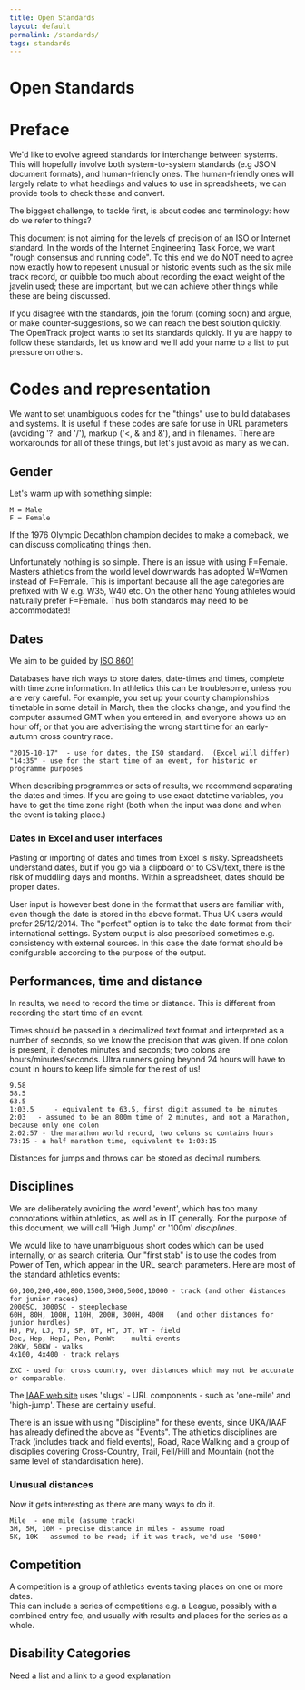 ```yaml
---
title: Open Standards
layout: default
permalink: /standards/
tags: standards
---
```


# Open Standards


# Preface

We'd like to evolve agreed standards for interchange between systems.  This will hopefully involve both system-to-system standards (e.g JSON document formats), and human-friendly ones.  The human-friendly ones will largely relate to what headings and values to use in spreadsheets; we can provide tools to check these and convert.

The biggest challenge, to tackle first, is about codes and terminology:  how do we refer to things?

This document is not aiming for the levels of precision of an ISO or Internet standard.  In the words of the Internet Engineering Task Force, we want "rough consensus and running code".  To this end we do NOT need to agree now exactly how to repesent unusual or historic events such as the six mile track record, or quibble too much about recording the exact weight of the javelin used; these are important, but we can achieve other things while these are being discussed.

If you disagree with the standards, join the forum (coming soon) and argue, or make counter-suggestions, so we can reach the best solution quickly.  The OpenTrack project wants to set its standards quickly.   If yu are happy to follow these standards, let us know and we'll add your name to a list to put pressure on others.

# Codes and representation

We want to set unambiguous codes for the "things" use to build databases and systems.  It is useful if these codes are safe for use in URL parameters (avoiding '?' and '/'), markup ('<, & and &'), and in filenames.  There are workarounds for all of these things, but let's just avoid as many as we can.  


## Gender ##

Let's warm up with something simple:

    M = Male
    F = Female

If the 1976 Olympic Decathlon champion decides to make a comeback, we can discuss complicating things then.

Unfortunately nothing is so simple.  There is an issue with using F=Female.  Masters athletics from the world level downwards has adopted W=Women instead of F=Female.  This is important because all the age categories are prefixed with W e.g. W35, W40 etc.  On the other hand Young athletes would naturally prefer F=Female.  Thus both standards may need to be accommodated!

## Dates

We aim to be guided by <a href="https://en.wikipedia.org/wiki/ISO_8601">ISO 8601</a>

Databases have rich ways to store dates, date-times and times, complete with time zone information.  In athletics this can be troublesome, unless you are very careful.  For example, you set up your county championships timetable in some detail in March, then the clocks change, and you find the computer assumed GMT when you entered in, and everyone shows up an hour off; or that you are advertising the wrong start time for an early-autumn cross country race.



    "2015-10-17"  - use for dates, the ISO standard.  (Excel will differ)
    "14:35" - use for the start time of an event, for historic or programme purposes

When describing programmes or sets of results, we recommend separating the dates and times.  If you are going to use exact datetime variables, you have to get the time zone right (both when the input was done and when the event is taking place.)

### Dates in Excel and user interfaces
Pasting or importing of dates and times from Excel is risky.  Spreadsheets understand dates, but if you go via a clipboard or to CSV/text, there is the risk of muddling days and months.   Within a spreadsheet, dates should be proper dates.

User input is however best done in the format that users are familiar with, even though the date is stored in the above format. Thus UK users would prefer 25/12/2014.  The "perfect" option is to take the date format from their international settings.  System output is also prescribed sometimes e.g. consistency with external sources. In this case the date format should be conifgurable according to the purpose of the output.  

## Performances, time and distance

In results, we need to record the time or distance.  This is different from recording the start time of an event.  

Times should be passed in a decimalized text format and interpreted as a number of seconds, so we know the precision that was given. If one colon is present, it denotes minutes and seconds; two colons are hours/minutes/seconds.  Ultra runners going beyond 24 hours will have to count in hours to keep life simple for the rest of us!

    9.58
    58.5
    63.5
    1:03.5     - equivalent to 63.5, first digit assumed to be minutes
    2:03   - assumed to be an 800m time of 2 minutes, and not a Marathon, because only one colon
    2:02:57 - the marathon world record, two colons so contains hours
    73:15 - a half marathon time, equivalent to 1:03:15

Distances for jumps and throws can be stored as decimal numbers.



## Disciplines

We are deliberately avoiding the word 'event', which has too many connotations within athletics, as well as in IT generally.  For the purpose of this document, we will call 'High Jump' or '100m' <em>disciplines</em>.

We would like to have unambiguous short codes which can be used internally, or as search criteria.
Our "first stab" is to use the codes from Power of Ten, which appear in the URL search parameters.  Here are most of the standard athletics events:

    60,100,200,400,800,1500,3000,5000,10000 - track (and other distances for junior races)
    2000SC, 3000SC - steeplechase
    60H, 80H, 100H, 110H, 200H, 300H, 400H   (and other distances for junior hurdles)
    HJ, PV, LJ, TJ, SP, DT, HT, JT, WT - field
    Dec, Hep, HepI, Pen, PenWt  - multi-events
    20KW, 50KW - walks
    4x100, 4x400 - track relays

    ZXC - used for cross country, over distances which may not be accurate or comparable.

The <a href="http://www.iaaf.org/records/toplists/">IAAF web site</a> uses 'slugs' - URL components - such as 'one-mile' and 'high-jump'.  These are certainly useful.

There is an issue with using "Discipline" for these events, since UKA/IAAF has already defined the above as "Events". The athletics disciplines are Track (includes track and field events), Road, Race Walking and a group of disciplies covering Cross-Country, Trail, Fell/Hill and Mountain (not the same level of standardisation here). 

### Unusual distances

Now it gets interesting as there are many ways to do it.

    Mile  - one mile (assume track)
    3M, 5M, 10M - precise distance in miles - assume road
    5K, 10K - assumed to be road; if it was track, we'd use '5000'



## Competition ##

A competition is a group of athletics events taking places on one or more dates.  
This can include a series of competitions e.g. a League, possibly with a combined entry fee, and usually with results and places for the series as a whole.    



## Disability Categories ##

Need a list and a link to a good explanation




